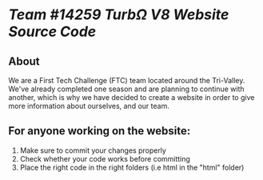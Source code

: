 # _Team #14259 TurbΩ V8 Website Source Code_

## About

We are a First Tech Challenge (FTC) team located around the Tri-Valley. We've already completed one season and are planning to continue with another, which is why we have decided to create a website in order to give more information about ourselves, and our team. 

## For anyone working on the website:

1) Make sure to commit your changes properly
2) Check whether your code works before committing
3) Place the right code in the right folders (i.e html in the "html" folder)
